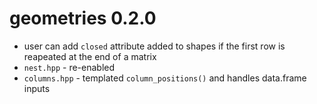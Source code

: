 # geometries 0.2.0

* user can add `closed` attribute added to shapes if the first row is reapeated at the end of a matrix
* `nest.hpp` - re-enabled
* `columns.hpp` - templated `column_positions()` and handles data.frame inputs
